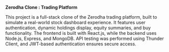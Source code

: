 **Zerodha Clone : Trading Platform**

This project is a full-stack clone of the Zerodha trading platform, built to simulate a real-world stock dashboard experience. It features user authentication, dynamic holdings display, equity summaries, and buy functionality. The frontend is built with React.js, while the backend uses Node.js, Express, and MongoDB. API testing was performed using Thunder Client, and JWT-based authentication ensures secure access.
